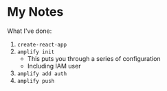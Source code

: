 # My Notes

What I've done:

1. `create-react-app`
2. `amplify init`
    - This puts you through a series of configuration
    - Including IAM user
3. `amplify add auth`
4. `amplify push`